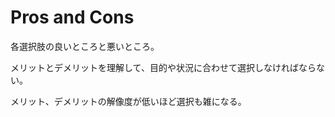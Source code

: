# Pros and Cons

各選択肢の良いところと悪いところ。

メリットとデメリットを理解して、目的や状況に合わせて選択しなければならない。

メリット、デメリットの解像度が低いほど選択も雑になる。
